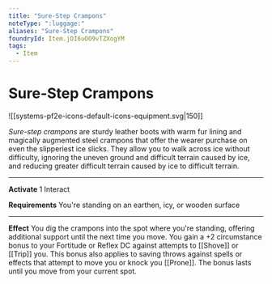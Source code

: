 ```yaml
---
title: "Sure-Step Crampons"
noteType: ":luggage:"
aliases: "Sure-Step Crampons"
foundryId: Item.jDI6uOO9vTZXogYM
tags:
  - Item
---
```


# Sure-Step Crampons
![[systems-pf2e-icons-default-icons-equipment.svg|150]]

_Sure-step crampons_ are sturdy leather boots with warm fur lining and magically augmented steel crampons that offer the wearer purchase on even the slipperiest ice slicks. They allow you to walk across ice without difficulty, ignoring the uneven ground and difficult terrain caused by ice, and reducing greater difficult terrain caused by ice to difficult terrain.

* * *

**Activate** 1 Interact

**Requirements** You're standing on an earthen, icy, or wooden surface

* * *

**Effect** You dig the crampons into the spot where you're standing, offering additional support until the next time you move. You gain a +2 circumstance bonus to your Fortitude or Reflex DC against attempts to [[Shove]] or [[Trip]] you. This bonus also applies to saving throws against spells or effects that attempt to move you or knock you [[Prone]]. The bonus lasts until you move from your current spot.
